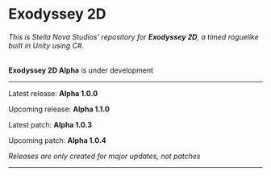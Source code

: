 # Exodyssey 2D
###### This is Stella Nova Studios' repository for **Exodyssey 2D**, a timed roguelike built in Unity using C#.

**Exodyssey 2D Alpha** is under development

--------------------------------------------------------

Latest release:   **Alpha 1.0.0**

Upcoming release: **Alpha 1.1.0**

Latest patch:     **Alpha 1.0.3**

Upcoming patch:   **Alpha 1.0.4**

*Releases are only created for major updates, not patches*

--------------------------------------------------------
